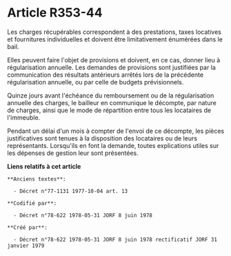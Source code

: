 # Article R353-44

Les charges récupérables correspondent à des prestations, taxes locatives et fournitures individuelles et doivent être
limitativement énumérées dans le bail.

Elles peuvent faire l'objet de provisions et doivent, en ce cas, donner lieu à régularisation annuelle. Les demandes de
provisions sont justifiées par la communication des résultats antérieurs arrêtés lors de la précédente régularisation
annuelle, ou par celle de budgets prévisionnels.

Quinze jours avant l'échéance du remboursement ou de la régularisation annuelle des charges, le bailleur en communique le
décompte, par nature de charges, ainsi que le mode de répartition entre tous les locataires de l'immeuble.

Pendant un délai d'un mois à compter de l'envoi de ce décompte, les pièces justificatives sont tenues à la disposition des
locataires ou de leurs représentants. Lorsqu'ils en font la demande, toutes explications utiles sur les dépenses de gestion
leur sont présentées.

**Liens relatifs à cet article**

	**Anciens textes**:

	  - Décret n°77-1131 1977-10-04 art. 13

	**Codifié par**:

	  - Décret n°78-622 1978-05-31 JORF 8 juin 1978

	**Créé par**:

	  - Décret n°78-622 1978-05-31 JORF 8 juin 1978 rectificatif JORF 31 janvier 1979
